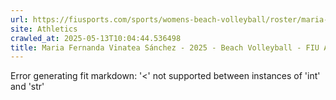```yaml
---
url: https://fiusports.com/sports/womens-beach-volleyball/roster/maria-fernanda-vinateas-nchez/11828
site: Athletics
crawled_at: 2025-05-13T10:04:44.536498
title: Maria Fernanda Vinatea Sánchez - 2025 - Beach Volleyball - FIU Athletics
---
```


Error generating fit markdown: '<' not supported between instances of 'int' and 'str'